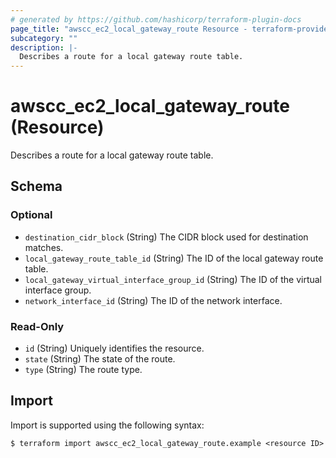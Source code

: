 ```yaml
---
# generated by https://github.com/hashicorp/terraform-plugin-docs
page_title: "awscc_ec2_local_gateway_route Resource - terraform-provider-awscc"
subcategory: ""
description: |-
  Describes a route for a local gateway route table.
---
```


# awscc_ec2_local_gateway_route (Resource)

Describes a route for a local gateway route table.



<!-- schema generated by tfplugindocs -->
## Schema

### Optional

- `destination_cidr_block` (String) The CIDR block used for destination matches.
- `local_gateway_route_table_id` (String) The ID of the local gateway route table.
- `local_gateway_virtual_interface_group_id` (String) The ID of the virtual interface group.
- `network_interface_id` (String) The ID of the network interface.

### Read-Only

- `id` (String) Uniquely identifies the resource.
- `state` (String) The state of the route.
- `type` (String) The route type.

## Import

Import is supported using the following syntax:

```shell
$ terraform import awscc_ec2_local_gateway_route.example <resource ID>
```
